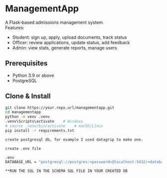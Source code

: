 # ManagementApp

A Flask‑based admissions management system.  
Features:
- Student: sign up, apply, upload documents, track status  
- Officer: review applications, update status, add feedback  
- Admin: view stats, generate reports, manage users  

## Prerequisites

- Python 3.9 or above  
- PostgreSQL  

## Clone & Install

```bash
git clone https://your.repo.url/managementapp.git
cd managementapp
python -m venv .venv
.venv\Scripts\activate    # Windows
# source .venv/bin/activate    # macOS/Linux
pip install -r requirements.txt

create postgresql db, for example I used datagrip to make one.

create .env file

.env
DATABASE_URL = "postgresql://postgres:<password>@localhost:5432/<database_name>"

**RUN THE SQL IN THE SCHEMA SQL FILE IN YOUR CREATED DB